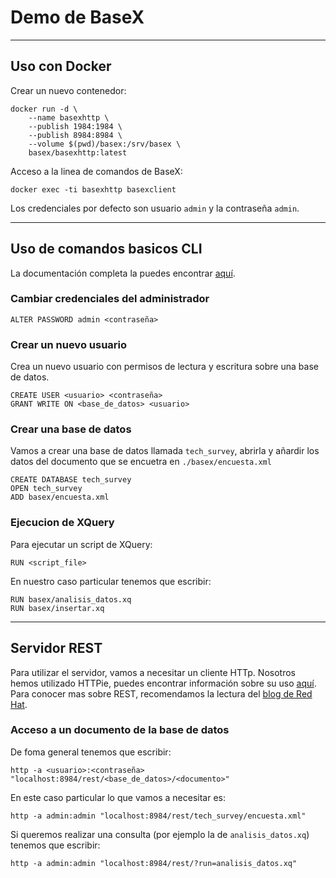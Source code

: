 # Demo de BaseX

---

## Uso con Docker


Crear un nuevo contenedor:

```
docker run -d \
    --name basexhttp \
    --publish 1984:1984 \
    --publish 8984:8984 \
    --volume $(pwd)/basex:/srv/basex \
    basex/basexhttp:latest
```

Acceso a la linea de comandos de BaseX:

```
docker exec -ti basexhttp basexclient
```

Los credenciales por defecto son usuario `admin`
y la contraseña `admin`.

---

## Uso de comandos basicos CLI

La documentación completa la puedes encontrar [aquí](https://docs.basex.org/wiki/Commands).

### Cambiar credenciales del administrador

```
ALTER PASSWORD admin <contraseña>
```

### Crear un nuevo usuario

Crea un nuevo usuario con permisos de lectura y escritura sobre una base de datos.

```
CREATE USER <usuario> <contraseña>
GRANT WRITE ON <base_de_datos> <usuario>
```

### Crear una base de datos

Vamos a crear una base de datos llamada `tech_survey`, abrirla y
añardir los datos del documento que se encuetra en `./basex/encuesta.xml`

```
CREATE DATABASE tech_survey
OPEN tech_survey
ADD basex/encuesta.xml
```

### Ejecucion de XQuery

Para ejecutar un script de XQuery:

```
RUN <script_file>
```

En nuestro caso particular tenemos que escribir:

```
RUN basex/analisis_datos.xq
RUN basex/insertar.xq
```

---

## Servidor REST

Para utilizar el servidor, vamos a necesitar un cliente HTTp. Nosotros hemos utilizado
HTTPie, puedes encontrar información sobre su uso [aquí](https://httpie.io/docs/cli/default-behavior).
Para conocer mas sobre REST, recomendamos la lectura del [blog de Red Hat](https://www.redhat.com/es/topics/api/what-is-a-rest-api).

### Acceso a un documento de la base de datos

De foma general tenemos que escribir:

```
http -a <usuario>:<contraseña> "localhost:8984/rest/<base_de_datos>/<documento>"
```

En este caso particular lo que vamos a necesitar es:

```
http -a admin:admin "localhost:8984/rest/tech_survey/encuesta.xml"
```

Si queremos realizar una consulta (por ejemplo la de `analisis_datos.xq`)
tenemos que escribir:

```
http -a admin:admin "localhost:8984/rest/?run=analisis_datos.xq"
```
